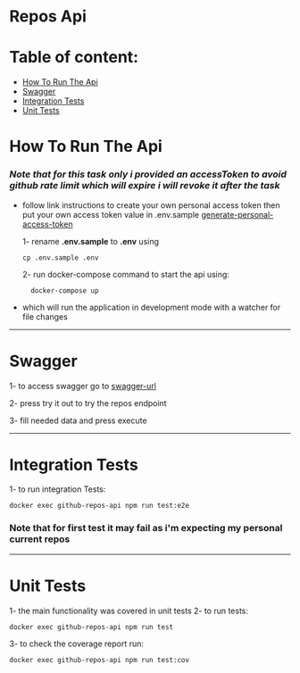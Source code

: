 # Repos Api

# Table of content:

- [How To Run The Api](#How-To-Run-The-Api)
- [Swagger](#Swagger)
- [Integration Tests](#Integration-Tests)
- [Unit Tests](#unit-Tests)

# How To Run The Api

### _Note that for this task only i provided an accessToken to avoid github rate limit which will expire i will revoke it after the task_

- follow link instructions to create your own personal access token then put your own access token value in .env.sample
  [generate-personal-access-token](https://docs.github.com/en/authentication/keeping-your-account-and-data-secure/creating-a-personal-access-token#creating-a-personal-access-token-classic)

  1- rename **.env.sample** to **.env** using

      cp .env.sample .env

  2- run docker-compose command to start the api using:

        docker-compose up

- which will run the application in development mode with a watcher for file changes

---

# Swagger

1- to access swagger go to [swagger-url](http:localhost:8080/api)

2- press try it out to try the repos endpoint

3- fill needed data and press execute

---

# Integration Tests

1- to run integration Tests:

    docker exec github-repos-api npm run test:e2e

### **Note that for first test it may fail as i'm expecting my personal current repos**

---

# Unit Tests

1- the main functionality was covered in unit tests
2- to run tests:

    docker exec github-repos-api npm run test

3- to check the coverage report run:

    docker exec github-repos-api npm run test:cov
